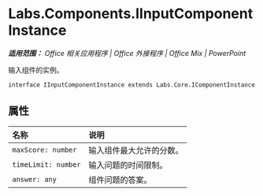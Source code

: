 ﻿
# Labs.Components.IInputComponentInstance

 _**适用范围：** Office 相关应用程序 | Office 外接程序 | Office Mix | PowerPoint_

输入组件的实例。

```
interface IInputComponentInstance extends Labs.Core.IComponentInstance
```


## 属性


|**名称**|**说明**|
|:-----|:-----|
| `maxScore: number`|输入组件最大允许的分数。|
| `timeLimit: number`|输入问题的时间限制。|
| `answer: any`|组件问题的答案。|
